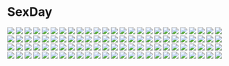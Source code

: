 # SexDay
![](https://konachan.com/jpeg/0d709e0b358fee24b94b74e605557170/Konachan.com%20-%20250286%20breasts%20brown_eyes%20brown_hair%20cropped%20haruhisky%20headband%20nipples%20no_bra%20short_hair%20suzumiya_haruhi%20suzumiya_haruhi_no_yuutsu.jpg)
![](https://konachan.com/image/54319dd4b49e4c82b39feedff93ddc70/Konachan.com%20-%20200174%20as109%20blonde_hair%20blood%20breasts%20building%20cleavage%20cropped%20dress%20garter_belt%20hat%20long_hair%20navel%20original%20red_eyes%20skirt%20skirt_lift%20skull.jpg)
![](https://konachan.com/jpeg/da41f733f36d4102906378f1f2a7e151/Konachan.com%20-%2021805%20mesousa%20pani_poni_dash%20transparent.jpg)
![](https://konachan.com/image/aa72941429e389467d4c5019541f8e67/Konachan.com%20-%20105198%20animal%20fish%20goggles%20okiru%20underwater%20water.jpg)
![](https://konachan.com/jpeg/81dcbcffaf7064f1ff4ac3c406d3f491/Konachan.com%20-%20288199%20animal_ears%20blue_hair%20bodysuit%20bow%20breasts%20bunny_ears%20bunnygirl%20drink%20gloves%20headband%20kinona_%28kino10%29%20long_hair%20orange_eyes%20pantyhose%20tail%20wristwear.jpg)
![](https://konachan.com/image/af07211af46914a319c13bda69adbb0b/Konachan.com%20-%20227094%20anthropomorphism%20bikini%20black_hair%20blush%20breasts%20cleavage%20hoodie%20kantai_collection%20long_hair%20mizushina_minato%20navel%20red_eyes%20swimsuit.jpg)
![](https://konachan.com/image/a761a41a4acec7de64881a094bcadf96/Konachan.com%20-%20180278%20forest%20leaves%20original%20petals%20prophet_heart%20tree%20twintails%20water%20waterfall.jpg)
![](https://konachan.com/jpeg/d60e18ac376f465c2b1b980b21585534/Konachan.com%20-%20217140%20animal_ears%20ass%20blush%20brown_hair%20catgirl%20green_eyes%20headband%20idolmaster%20idolmaster_cinderella_girls%20nopan%20shibuya_rin%20tail%20taka_tony%20white.jpg)
![](https://konachan.com/jpeg/5360dc8738fb994aabb9fd6ce856e19f/Konachan.com%20-%20302494%20green_eyes%20green_hair%20hatsune_miku%20long_hair%20mamyouda%20signed%20twintails%20vocaloid.jpg)
![](https://konachan.com/image/2af629240a716a2917c528ae16c7d154/Konachan.com%20-%20270424%20animal%20black_hair%20boat%20brown_hair%20doll%20dress%20drink%20food%20gray_hair%20headband%20logo%20long_hair%20orange_eyes%20ponytail%20rabbit%20red_eyes%20short_hair%20skirt%20water.jpg)
![](https://konachan.com/image/9139774649739160024597a08beb4146/Konachan.com%20-%2019607%20clamp%20ichihara_yuuko%20xxxholic.jpg)
![](https://konachan.com/jpeg/3690915bd994f9f8e4a507d29454a028/Konachan.com%20-%20150917%20animal%20bird%20blue_hair%20feathers%20flowers%20hat%20hinanawi_tenshi%20kirero%20long_hair%20red_eyes%20stars%20sword%20touhou%20weapon.jpg)
![](https://konachan.com/jpeg/913834c8a505b0a229b922bbbe0dc830/Konachan.com%20-%205043%20glasses%20school_rumble%20transparent%20tsukamoto_yakumo%20vector.jpg)
![](https://konachan.com/image/cf594fdb2139c6c91f1d71611a9d5b70/Konachan.com%20-%20156036%20aqua_eyes%20aqua_hair%20bow%20bunny%20cake%20codec007%20dress%20food%20hat%20hatsune_miku%20long_hair%20pocky%20thighhighs%20twintails%20vocaloid.jpg)
![](https://konachan.com/jpeg/5811c0bbfa01ee2c6414d2c4e63d5a57/Konachan.com%20-%20298446%20bed%20blush%20bow%20braids%20breasts%20flowers%20long_hair%20nipples%20no_bra%20original%20panty_pull%20purple_hair%20sousouman%20torn_clothes%20yellow_eyes.jpg)
![](https://konachan.com/image/9404fc617295b958e9ca29d70dd42528/Konachan.com%20-%207453%20purple_software.jpg)
![](https://konachan.com/jpeg/37c9e0bcf11ce82aa491bc66f2763f49/Konachan.com%20-%20195690%202girls%20bath%20blush%20breasts%20gray_hair%20long_hair%20megami%20naruse_maria%20naruse_mio%20nude%20purple_eyes%20red_eyes%20red_hair%20scan%20ura_ryuuta%20wink.jpg)
![](https://konachan.com/image/93e93feda1ff42a04926d6cf2f622de0/Konachan.com%20-%2032981%20close%20gundam_seed%20lacus_clyne%20mobile_suit_gundam%20vector.jpg)
![](https://konachan.com/jpeg/6c9ee24e7ba92f9ac02e5e7d99f16e7a/Konachan.com%20-%20223371%202girls%20bath%20black_hair%20blush%20breasts%20brown_eyes%20brown_hair%20cropped%20homura_subaru%20nipples%20nude%20scan%20short_hair%20yuri.jpg)
![](https://konachan.com/jpeg/452b6e2b9bcb0826b11d27aaff3a0692/Konachan.com%20-%20243959%20all_male%20aqua_eyes%20blonde_hair%20brown_hair%20cape%20glasses%20gloves%20group%20heiwa_%28murasiho%29%20long_hair%20male%20orange_eyes%20orange_hair%20short_hair.jpg)
![](https://konachan.com/image/c76281c1fbe087c2165cc3400781b325/Konachan.com%20-%20168808%20autumn%20barefoot%20hatsune_miku%20horns%20itsuneko%20japanese_clothes%20leaves%20long_hair%20miko%20pink_hair%20red%20red_eyes%20skirt%20twintails%20vocaloid.jpg)
![](https://konachan.com/jpeg/ec2a87d5c56774435bef8f9ca4194ae0/Konachan.com%20-%20255771%20amaduyu_tatsuki%20animal_ears%20kuon_%28utawarerumono%29%20long_hair%20tail%20utawarerumono%20utawarerumono_itsuwari_no_kamen.jpg)
![](https://konachan.com/image/b8066187d78a1f519a8aaa70e8dd10b0/Konachan.com%20-%20196599%202girls%20bed%20bow%20braids%20breasts%20choker%20cleavage%20dress%20flowers%20gloves%20headdress%20kneehighs%20long_hair%20panties%20petals%20ribbons%20rose%20underwear%20wristwear.jpg)
![](https://konachan.com/image/9dde05d01f7cc9fab9006646a96b7568/Konachan.com%20-%20118314%20christmas%20macross%20macross_frontier%20male%20saotome_alto%20sheryl_nome.jpg)
![](https://konachan.com/image/d41ea363a315f4bc6d37fe21427690b6/Konachan.com%20-%20174207%20bell%20black_hair%20bow%20cherry_blossoms%20flowers%20gloves%20hakurei_reimu%20japanese_clothes%20langlang%20long_hair%20miko%20ofuda%20petals%20ponytail%20red_eyes%20touhou%20tree.jpg)
![](https://konachan.com/image/652c838637cde751eabee2dcb4c0f4f5/Konachan.com%20-%20180320%20enbun_%28l00p%29%20hiradaira_chisaki%20hisanuma_sayu%20isaki_kaname%20kihara_tsumugu%20mukaido_manaka%20nagi_no_asukara%20sakishima_hikari%20shiodome_miuna.jpg)
![](https://konachan.com/image/dd8a0a703a0dbff3f009372209e33ec0/Konachan.com%20-%2060421%20butterfly%20umineko_no_naku_koro_ni%20virgilia.jpg)
![](https://konachan.com/jpeg/a270a00a75ed4a6aeb0a57bf7971b505/Konachan.com%20-%20292625%202girls%20azur_lane%20blonde_hair%20dy_kai%20gray_hair%20halloween%20hat%20long_hair%20orange_eyes%20ponytail%20red_eyes%20scythe%20tail%20thighhighs%20weapon%20witch%20witch_hat.jpg)
![](https://konachan.com/jpeg/1261ab3127941498b54d822c1b9c59a1/Konachan.com%20-%20195704%202girls%20ass%20breasts%20bunny_ears%20bunnygirl%20censored%20fingering%20long_hair%20nipples%20open_shirt%20red_eyes%20rukitsura%20short_hair%20tail%20thighhighs%20touhou%20yuri.jpg)
![](https://konachan.com/jpeg/4525a2521b7255fcd873c499e32175ec/Konachan.com%20-%20231738%20meowxdwild%20rin_%28shelter%29%20shelter.jpg)
![](https://konachan.com/jpeg/3fbac15f81ab958dec5cf1679a6d09fd/Konachan.com%20-%20207227%20blonde_hair%20chain%20drink%20horns%20ibuki_suika%20long_hair%20sake%20shackles%20skirt%20sunset%20touhou%20uu_uu_zan%20wristwear.jpg)
![](https://konachan.com/image/1519942821357a23f97e8c46998b8285/Konachan.com%20-%2010803%202girls%20animal_ears%20catgirl%20kagura_yuuki%20loli%20school_swimsuit%20swimsuit%20twins.jpg)
![](https://konachan.com/image/ad8288214b746e8a79b71a45890fbee3/Konachan.com%20-%2015281%20.hack__%20.hack__link%20.hack__sign%20tsukasa.jpg)
![](https://konachan.com/image/1f34af6dd019a076f6c9cb0148b5482c/Konachan.com%20-%20246643%20ass%20benitsuki_tsubasa%20bikini%20blush%20breasts%20elbow_gloves%20fate_grand_order%20fate_%28series%29%20gloves%20green_hair%20short_hair%20swimsuit%20water%20wet%20yellow_eyes.jpg)
![](https://konachan.com/jpeg/ec9a4e9452a1fd52caaf61c546c26ad7/Konachan.com%20-%20213209%20aqua_eyes%20blush%20brown_hair%20cameltoe%20izumi_reina%20long_hair%20nonoririn%20panties%20skirt%20spread_legs%20striped_panties%20thighhighs%20underwear.jpg)
![](https://konachan.com/jpeg/ffec9b80e7115038fa1d65f69196aece/Konachan.com%20-%20241160%20annin_doufu%20doumyouji_karin%20idolmaster%20idolmaster_cinderella_girls%20idolmaster_cinderella_girls_starlight_stage.jpg)
![](https://konachan.com/jpeg/4c3f1d92d2fd3a44e49907294ffda91b/Konachan.com%20-%20287908%20bikini_top%20blush%20breasts%20brown_hair%20cropped%20navel%20n.g.%20nipples%20original%20ponytail%20purple_eyes%20pussy%20swimsuit%20third-party_edit%20uncensored%20wet%20white.jpg)
![](https://konachan.com/image/3115dcdaea22664f6f85ed9e16ccbb50/Konachan.com%20-%20284922%20ass%20barefoot%20bikini%20blush%20breasts%20cleavage%20drink%20flowers%20garter%20headdress%20navel%20numpopo%20original%20red_eyes%20sunflower%20swim_ring%20swimsuit%20water%20wet.jpg)
![](https://konachan.com/jpeg/cbc71efdfd81cee835f2d64a4d4da0b8/Konachan.com%20-%20113307%20aqua_eyes%20brown_hair%20diamic_days%20game_cg%20himenogawa_kanaka%20lump_of_sugar%20nipples%20sesena_yau%20thighhighs%20undressing.jpg)
![](https://konachan.com/image/58b9f7bc97ba086047353934e18e9651/Konachan.com%20-%20181438%201ji45fun%20armor%20butterfly%20feathers%20male%20original%20pixiv_fantasia%20short_hair%20sword%20weapon%20white_hair.jpg)
![](https://konachan.com/jpeg/3cda04a482af2e96b1856f802ad0f10f/Konachan.com%20-%2095881%20akita_neru%20vocaloid%20yowane_haku.jpg)
![](https://konachan.com/jpeg/9a3891e19aabe658c93f8996565475f4/Konachan.com%20-%2018034%20neviril%20simoun.jpg)
![](https://konachan.com/jpeg/e1296a3425e4e72708b38a013c248180/Konachan.com%20-%20183298%20animal%20bird%20gintama%20japanese_clothes%20kagura_%28gintama%29%20marmalade_%28elfless_vanilla%29%20orange_hair%20thighhighs%20umbrella.jpg)
![](https://konachan.com/jpeg/608504ede6872a7bf86268e372bf155c/Konachan.com%20-%20170982%202girls%20blue_eyes%20blush%20boots%20brown_hair%20candy%20chibi%20food%20halloween%20hat%20lollipop%20long_hair%20pero%20ponytail%20pumpkin%20ribbons%20twintails%20watermark%20yuki-chan.jpg)
![](https://konachan.com/jpeg/a223fee6f805e39420f915fa4d2d4f04/Konachan.com%20-%2018651%20ichijou%20pani_poni_dash%20rebecca_miyamoto%20sunglasses%20tachibana_rei%20uehara_miyako.jpg)
![](https://konachan.com/image/eb4485856cb68de39210776d9d0dcfeb/Konachan.com%20-%20286407%20amano_hina%20black_hair%20blue_eyes%20brown_eyes%20building%20city%20clouds%20flowers%20grass%20hoodie%20long_hair%20male%20rain%20rooftop%20shorts%20sky%20torii%20twintails%20water.jpg)
![](https://konachan.com/jpeg/757790bb596e081dd0a0e3219d338a42/Konachan.com%20-%20185467%20amami_haruka%20barefoot%20brown_hair%20feathers%20futami_ami%20futami_mami%20idolmaster%20nude%20short_hair%20tears%20twins%20wings%20yae_%28mono110%29.jpg)
![](https://konachan.com/image/f919a0e54a16e20ee62ce57d8876a6bb/Konachan.com%20-%20304469%20aqua_eyes%20bed%20chinese_clothes%20chinese_dress%20flat_chest%20gurasion_%28gurasion%29%20hinatsuru_ai%20loli%20ryuuou_no_oshigoto%21%20twintails.jpg)
![](https://konachan.com/image/08ba4425be132997f65f1329adc55ad8/Konachan.com%20-%2027720%20blue_eyes%20boots%20bow%20brown_hair%20clouds%20dress%20gray_hair%20green_eyes%20group%20hat%20headdress%20long_hair%20red_eyes%20ribbons%20scar%20skirt%20sola%20thighhighs%20twintails.jpg)
![](https://konachan.com/image/dbacb559c64cff2689b5945d85d540c0/Konachan.com%20-%20197603%20book%20bow%20dress%20fairy%20flowers%20green_eyes%20green_hair%20instrument%20kneehighs%20long_hair%20magic%20orange_hair%20teddy_bear%20twintails%20violin%20vocaloid%20wand%20wings.jpg)
![](https://konachan.com/image/65b7e5695e0b0291f449370671826ef0/Konachan.com%20-%2076765%20megurine_luka%20vocaloid.jpg)
![](https://konachan.com/image/84d6a7dfa06fdc4dd5c994307ce682f7/Konachan.com%20-%20304246%20ass%20bed%20blush%20book%20fate_grand_order%20fate_%28series%29%20fu-ta%20glasses%20gray_hair%20hoodie%20panties%20short_hair%20thighhighs%20underwear%20yellow_eyes.jpg)
![](https://konachan.com/image/d3e0a4d96acffa18ab010527576b9961/Konachan.com%20-%2099876%20kaname_madoka%20mahou_shoujo_madoka_magica%20pink_hair%20red_eyes%20school_uniform%20thighhighs%20twintails.jpg)
![](https://konachan.com/jpeg/ecf99e99893e44220316a27b04e6c5d7/Konachan.com%20-%20121000%20dune_angrogia_grungarde%20game_cg%20glasses%20mirina_reiannbyte%20pink_eyes%20pink_hair%20school_uniform%20tel-o%20tentacle_lord.jpg)
![](https://konachan.com/image/9b53d9feccd619a25d1b31f92897b458/Konachan.com%20-%20240280%20blonde_hair%20blush%20bra%20gloves%20long_hair%20navel%20panties%20shian_%28my_lonly_life.%29%20shokuhou_misaki%20thighhighs%20to_aru_majutsu_no_index%20underwear%20yellow_eyes.jpg)
![](https://konachan.com/image/1d03957e6c92726cfbe37e1fac6944bc/Konachan.com%20-%2072669%20bra%20breasts%20cleavage%20dmyo%20open_shirt%20panties%20pink_hair%20red_eyes%20signed%20striped_panties%20thighhighs%20underwear%20watermark%20zettai_ryouiki.jpg)
![](https://konachan.com/jpeg/ac7869d41a67754226fb0adf1444b0cc/Konachan.com%20-%20302309%20bikini%20fate_grand_order%20fate_%28series%29%20heikokuru1224%20katsushika_hokusai%20purple_hair%20signed%20swimsuit%20watermark.jpg)
![](https://konachan.com/image/95ae287c56d787af1caaca6033f7388e/Konachan.com%20-%20142999%20blonde_hair%20breasts%20brown_eyes%20cleavage%20dress%20fairy_tail%20food%20headdress%20lucy_heartfilia%20maid%20tattoo%20thighhighs.jpg)
![](https://konachan.com/image/9d4d20cd0964d405b0f11d169a7cc655/Konachan.com%20-%2036907%20asahina_mikuru%20suzumiya_haruhi_no_yuutsu.jpg)
![](https://konachan.com/image/06829d7946935abdcaa4553b1fe2e3d9/Konachan.com%20-%20176581%20bow%20brown_hair%20hakurei_reimu%20japanese_clothes%20miko%20ofuda%20red_eyes%20renon_%28tenle%29%20skirt%20socks%20torii%20touhou%20tree.jpg)
![](https://konachan.com/image/75825b16b73de4a0966a9e705f2f719e/Konachan.com%20-%2039226%20iwasaki_minami%20kobayakawa_yutaka%20lucky_star.jpg)
![](https://konachan.com/image/904436dd23bd23954b59ae11b5e32d3a/Konachan.com%20-%20178452%20barefoot%20breasts%20cum%20daiyousei%20fellatio%20group%20hat%20kisume%20long_hair%20navel%20nipples%20nude%20penis%20red_eyes%20ribbons%20sex%20shackles%20touhou%20twintails%20wings%20wink.jpg)
![](https://konachan.com/image/b2baafc68c2130d4feaa35785a330d03/Konachan.com%20-%207726%20elf_all_stars.jpg)
![](https://konachan.com/jpeg/42b17296be4b6017661bae7614e2c05d/Konachan.com%20-%20251365%20anus%20black_hair%20blush%20breasts%20cum%20game_cg%20handjob%20kuroki_michi%20long_hair%20navel%20nipples%20nude%20penis%20pussy%20red_eyes%20spread_legs%20uncensored%20water%20wink.jpg)
![](https://konachan.com/image/5062adde6aad07586895bffd7473e5e2/Konachan.com%20-%20191215%20alice_margatroid%20dress%20flowers%20gothic%20hat%20kumonji_aruto%20petals%20ribbons%20rose%20touhou%20water%20wet.jpg)
![](https://konachan.com/image/499f2fcbb32654233e5ff51e639f558f/Konachan.com%20-%20257130%202girls%20animal%20blush%20bondage%20bow%20brown_eyes%20brown_hair%20cat%20christmas%20gag%20haneru%20original%20pantyhose%20ribbons%20short_hair%20signed%20skirt%20thighhighs.jpg)
![](https://konachan.com/jpeg/411b03b084fb3648ff282f5bc700d19d/Konachan.com%20-%2029069%20breasts%20cleavage%20horibe_hiderou%20panties%20ponytail%20purple_hair%20red_eyes%20underwear.jpg)
![](https://konachan.com/image/f9ca4b98433db4e5ec31944a3956e352/Konachan.com%20-%20166355%20blonde_hair%20blue_eyes%20blue_hair%20bow%20cosplay%20dragonball%20gray_hair%20green_eyes%20hakurei_reimu%20hat%20konpaku_youmu%20miko%20myon%20short_hair%20touhou%20witch.jpg)
![](https://konachan.com/jpeg/d6796ed15889e208096e49a15a693807/Konachan.com%20-%20241534%20annin_doufu%20blonde_hair%20blush%20bra%20breasts%20drink%20idolmaster%20idolmaster_cinderella_girls%20senzaki_ema%20short_hair%20skirt%20thighhighs%20underwear.jpg)
![](https://konachan.com/image/800497fc3290623c8e4c5310c6464477/Konachan.com%20-%2053836%20hatsune_miku%20kagamine_rin%20vocaloid.jpg)
![](https://konachan.com/image/797337e3300b9e3f64a46f7dd1ca5642/Konachan.com%20-%2039307%20christmas%20ef%20hayama_mizuki%20minori%20shindou_kei.jpg)
![](https://konachan.com/image/3ff883f269794e25f9af32d3218ba072/Konachan.com%20-%2095805%20ariko_yohichi%20breasts%20brown_hair%20cropped%20nakahara_kaede%20nipples%20nipple_slip%20trouble%40spiral%21.jpg)
![](https://konachan.com/jpeg/3b4d22a86418bb3423586259f5c8c799/Konachan.com%20-%20191535%20akatsuki-works%20game_cg%20hello_lady%21%20otonashi_saku%20saeki_hokuto.jpg)
![](https://konachan.com/jpeg/843ed9433fa6203e6000e6050b20c6f7/Konachan.com%20-%20114036%20blonde_hair%20blush%20bra%20breasts%20cleavage%20game_cg%20hoshikawa_shizuku%20mirai_nostalgia%20purple_software%20siki%20underwear.jpg)
![](https://konachan.com/jpeg/7dad8bc443036b30b4a461f8adcee60c/Konachan.com%20-%20135069%20celaeno_a_pnakotus%20fang%20food%20game_cg%20kouyoku_no_soleil_-vii%E2%80%99s_world-%20pink_hair%20purple_eyes%20skyfish%20yukie.jpg)
![](https://konachan.com/image/56a23db984665343ee07ac8b1311b4c5/Konachan.com%20-%2040585%20birdy_cephon_altera%20birdy_the_mighty.jpg)
![](https://konachan.com/image/318adbcfa3bb5867bb09afdb9cc1f8a6/Konachan.com%20-%20197238%20aqua_eyes%20aqua_hair%20bubbles%20hatsune_miku%20long_hair%20panties%20skirt%20sougishi_ego%20thighhighs%20tie%20twintails%20underwear%20vocaloid%20water%20zettai_ryouiki.jpg)
![](https://konachan.com/image/21c14086f940e69736744974e6317ef4/Konachan.com%20-%2011987%20kimizuka_aoi%20natural%20natural_2_duo%20toriumi_kuu.jpg)
![](https://konachan.com/jpeg/1d51996dca0146874bdf72ee03614340/Konachan.com%20-%20248414%20blonde_hair%20braids%20brat%20chain%20elbow_gloves%20fate_apocrypha%20fate_%28series%29%20gloves%20headdress%20long_hair%20ponytail%20purple_eyes%20sword%20thighhighs%20weapon.jpg)
![](https://konachan.com/jpeg/0506f60b871cbe385051c7a3abd30b0e/Konachan.com%20-%20305400%20ass%20blush%20braids%20cross%20fuchi_%280616tk%29%20gray_eyes%20gray_hair%20long_hair%20mahou_shoujo_madoka_magica%20necklace%20swimsuit%20wet%20yakumo_mitama.jpg)
![](https://konachan.com/jpeg/67979e5112e3827c16419a5d800f7a4a/Konachan.com%20-%20191767%20ayase_sayuki%20bath%20cube%20game_cg%20kantoku%20loli%20nipples%20your_diary%20yua.jpg)
![](https://konachan.com/jpeg/193c37c3e469741ca74bf94fa335c01b/Konachan.com%20-%2051338%20basquash%21%20close%20green_eyes%20headphones%20long_hair%20pink_hair%20rouge%20white.jpg)
![](https://konachan.com/image/5482cade70c154efcc71cbfe75e26583/Konachan.com%20-%20227539%20ass%20blonde_hair%20breast_grab%20breasts%20censored%20eliskalti%20long_hair%20navel%20nipples%20nude%20pussy%20pussy_juice%20red_eyes%20sex%20tears%20tentacles%20thighhighs.jpg)
![](https://konachan.com/image/6224ed6bf085832f7baff90807bdc0f7/Konachan.com%20-%20139117%20aqua_eyes%20brown_hair%20hitoto%20onjouji_toki%20saki%20school_uniform%20short_hair.jpg)
![](https://konachan.com/image/36d9c0fa77fa8893a2e801342f940493/Konachan.com%20-%20203817%20blush%20breasts%20brown_hair%20god_eater%20kurowa%20nipples%20red_eyes%20short_hair%20tachibana_sakuya%20topless.jpg)
![](https://konachan.com/image/d88dc0501a8fb86bbc5a62a86d221640/Konachan.com%20-%20170661%20animal_ears%20bath%20breasts%20brown_hair%20catgirl%20faust_sketcher%20green_eyes%20green_hair%20nipples%20nude%20original%20tail%20towel%20white.jpg)
![](https://konachan.com/jpeg/b516c4dbab6f524b0af5a2dbd52b477a/Konachan.com%20-%20140287%201_2_summer%20alcot%20dress%20game_cg%20gray_eyes%20kuonji_sora%20purple_hair%20sesena_yau%20twintails.jpg)
![](https://konachan.com/image/983065b7a72748dc08575dafc14000ee/Konachan.com%20-%2042758%20aquaplus%20kouno_harumi%20leaf%20mitsumi_misato%20to_heart%20to_heart_2%20to_heart_2_another_days.jpg)
![](https://konachan.com/image/4dee0c47c1061eba66e46646d225566a/Konachan.com%20-%2086204%20ikkitousen%20kanu_unchou%20long_hair%20sword%20weapon%20white.jpg)
![](https://konachan.com/image/fe012f0741e70c1a629c47204ec5bd02/Konachan.com%20-%2030341%20blush%20breasts%20cleavage%20clouds%20elfen_lied%20horns%20long_hair%20lucy_%28elfen_lied%29%20open_shirt%20pink_hair%20red_eyes%20sky.jpg)
![](https://konachan.com/image/e33df923649c63a7709731b223e748f8/Konachan.com%20-%2014572%20animal_ears%20catgirl%20kill_bill%20kuroboshi_kouhaku%20o-ren_ishii%20sword%20vector%20weapon%20yellow.jpg)
![](https://konachan.com/image/9521f8e4430b0ffa9664bf047a333c20/Konachan.com%20-%20156468%20building%20cape%20city%20et.m%20original%20pixiv_fantasia%20scenic.jpg)
![](https://konachan.com/image/f78a37058943427d257bf0447a0bc954/Konachan.com%20-%209856%20blood%20blue_hair%20chidori_kaname%20full_metal_panic%20gun%20long_hair%20sagara_sousuke%20weapon.jpg)
![](https://konachan.com/image/f53796a2c916ff13b32d701d045d7688/Konachan.com%20-%2062273%20blonde_hair%20dress%20flandre_scarlet%20hat%20munya%20ribbons%20short_hair%20touhou%20vampire%20white%20wings.jpg)
![](https://konachan.com/jpeg/5815b96be6c29a63fdded63cb1159ff1/Konachan.com%20-%20306798%202girls%20black_hair%20blonde_hair%20blue_eyes%20blush%20breasts%20close%20dark_skin%20long_hair%20nipples%20original%20pointed_ears%20red_eyes%20signed%20topless%20yuri.jpg)
![](https://konachan.com/image/f4fcb2e180da4bfdd5ceb40fdc2a75a2/Konachan.com%20-%2058027%20breasts%20canaan%20canaan_%28character%29%20cleavage%20dress%20ishii_yuriko%20oosawa_maria%20scan%20type-moon.jpg)
![](https://konachan.com/jpeg/9eb172d19eefe5463ba01b00e45eafbe/Konachan.com%20-%20179979%20blood%20blue_eyes%20headband%20katana%20kneehighs%20konpaku_youmu%20myon%20petals%20short_hair%20stairs%20sword%20toid310%20torn_clothes%20touhou%20weapon%20white_hair.jpg)
![](https://konachan.com/image/18513acfef35276552924ba9a9d576e2/Konachan.com%20-%2078195%20andou_mahoro%20gainax%20gunbuster%20neon_genesis_evangelion%20nono%20tengen_toppa_gurren_lagann.jpg)
![](https://konachan.com/image/7de02543e3e32221e12cfc253da1c28d/Konachan.com%20-%20103290%20anmi%20brown_hair%20food%20glasses%20long_hair%20original%20panties%20red_eyes%20underwear.jpg)
![](https://konachan.com/jpeg/5c8e3330d4489cbdc2d1500fcac6eda6/Konachan.com%20-%20144867%20blush%20brown_eyes%20game_cg%20imouto_no_katachi%20long_hair%20purple_hair%20sphere%20suzunomiya_mayuki%20tagme_%28artist%29%20tears%20tree.jpg)
